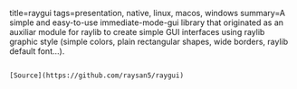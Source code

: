 title=raygui
tags=presentation, native, linux, macos, windows
summary=A simple and easy-to-use immediate-mode-gui library that originated as an auxiliar module for raylib to create simple GUI interfaces using raylib graphic style (simple colors, plain rectangular shapes, wide borders, raylib default font...).
~~~~~~

[Source](https://github.com/raysan5/raygui)

